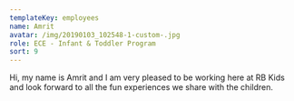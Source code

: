 ```yaml
---
templateKey: employees
name: Amrit
avatar: /img/20190103_102548-1-custom-.jpg
role: ECE - Infant & Toddler Program
sort: 9
---
```

Hi, my name is Amrit and I am very pleased to be working here at RB Kids and look forward to all the fun experiences we share with the children.
